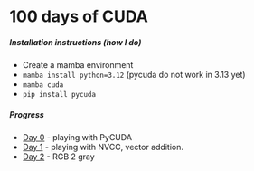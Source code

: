 # 100 days of CUDA


<!-- WARNING: THIS FILE WAS AUTOGENERATED! DO NOT EDIT! -->

##### Installation instructions (how I do)

- Create a mamba environment
- `mamba install python=3.12` (pycuda do not work in 3.13 yet)
- `mamba cuda`
- `pip install pycuda`

##### Progress

- [Day 0](https://xl0.github.io/cuda-100/day_00_pycuda.html) - playing
  with PyCUDA
- [Day 1](https://github.com/xl0/cuda-100/tree/master/nbs/day_01_nvcc) -
  playing with NVCC, vector addition.
- [Day 2](https://xl0.github.io/cuda-100/day_02_grayscale.html) - RGB 2
  gray

